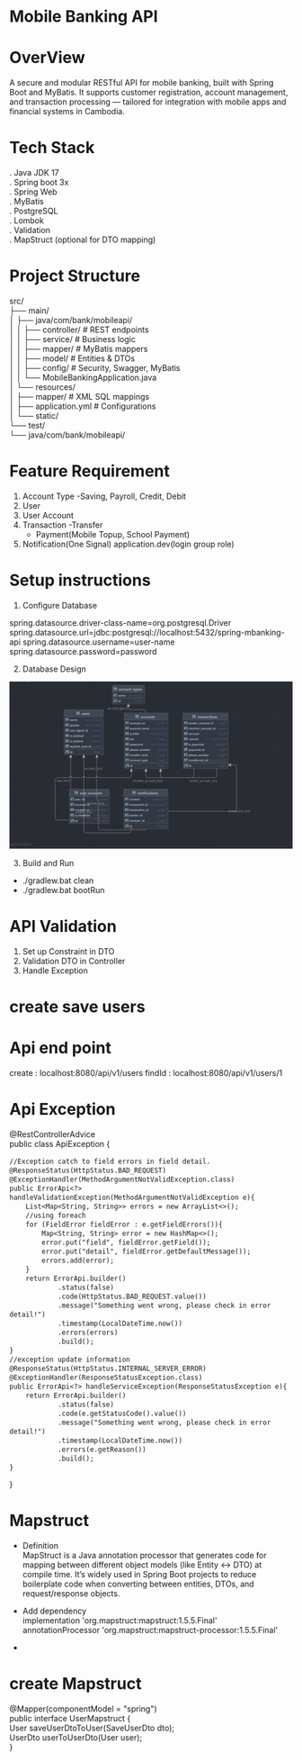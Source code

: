 # Mobile Banking API 
# OverView

A secure and modular RESTful API for mobile banking, built with Spring Boot and MyBatis.
It supports customer registration, account management, and transaction processing — tailored
for integration with mobile apps and financial systems in Cambodia.

# Tech Stack 
  . Java JDK 17 <br>
  . Spring boot 3x <br>
  . Spring Web <br>
  . MyBatis <br>
  . PostgreSQL <br>
  . Lombok <br>
  . Validation <br>
  . MapStruct (optional for DTO mapping) <br>
  
# Project Structure

src/ <br>
├── main/<br>
│   ├── java/com/bank/mobileapi/ <br>
│   │   ├── controller/         # REST endpoints <br>
│   │   ├── service/            # Business logic <br>
│   │   ├── mapper/             # MyBatis mappers <br>
│   │   ├── model/              # Entities & DTOs <br>
│   │   ├── config/             # Security, Swagger, MyBatis <br>
│   │   └── MobileBankingApplication.java <br>
│   └── resources/  <br>
│       ├── mapper/             # XML SQL mappings  <br>
│       ├── application.yml     # Configurations    <br>
│       └── static/  <br>
└── test/ <br>
└── java/com/bank/mobileapi/ <br>

 # Feature Requirement
1. Account Type
   -Saving, Payroll, Credit, Debit
2. User
3. User Account
4. Transaction
   -Transfer
   - Payment(Mobile Topup, School Payment)
5. Notification(One Signal)
   application.dev(login group role)

# Setup instructions
1. Configure Database 

spring.datasource.driver-class-name=org.postgresql.Driver
spring.datasource.url=jdbc:postgresql://localhost:5432/spring-mbanking-api
spring.datasource.username=user-name
spring.datasource.password=password

2. Database Design 

![](src/main/resources/static/img/Database.png)

3. Build and Run
  - ./gradlew.bat clean
  - ./gradlew.bat bootRun

# API Validation 
   1. Set up Constraint in DTO
   2. Validation DTO in Controller
   3. Handle Exception

# create save users
  # Api end point
  create : localhost:8080/api/v1/users 
  findId : localhost:8080/api/v1/users/1
  
# Api Exception

@RestControllerAdvice <br>
public class ApiException {

    //Exception catch to field errors in field detail.
    @ResponseStatus(HttpStatus.BAD_REQUEST)
    @ExceptionHandler(MethodArgumentNotValidException.class)
    public ErrorApi<?> handleValidationException(MethodArgumentNotValidException e){
        List<Map<String, String>> errors = new ArrayList<>();
        //using foreach
        for (FieldError fieldError : e.getFieldErrors()){
            Map<String, String> error = new HashMap<>();
            error.put("field", fieldError.getField());
            error.put("detail", fieldError.getDefaultMessage());
            errors.add(error);
        }
        return ErrorApi.builder()
                .status(false)
                .code(HttpStatus.BAD_REQUEST.value())
                .message("Something went wrong, please check in error detail!")
                .timestamp(LocalDateTime.now())
                .errors(errors)
                .build();
    }
    //exception update information
    @ResponseStatus(HttpStatus.INTERNAL_SERVER_ERROR)
    @ExceptionHandler(ResponseStatusException.class)
    public ErrorApi<?> handleServiceException(ResponseStatusException e){
        return ErrorApi.builder()
                .status(false)
                .code(e.getStatusCode().value())
                .message("Something went wrong, please check in error detail!")
                .timestamp(LocalDateTime.now())
                .errors(e.getReason())
                .build();
    }
}

# Mapstruct 
 * Definition<br>
   MapStruct is a Java annotation processor that generates code for mapping between different object models (like Entity ↔ DTO) at compile time.
   It’s widely used in Spring Boot projects to reduce boilerplate code when converting between entities, DTOs, and request/response objects.

  * Add dependency <br>
    implementation 'org.mapstruct:mapstruct:1.5.5.Final'
    annotationProcessor 'org.mapstruct:mapstruct-processor:1.5.5.Final'
  * 
# create Mapstruct <br>
@Mapper(componentModel = "spring") <br>
public interface UserMapstruct {<br>
User saveUserDtoToUser(SaveUserDto dto);<br>
UserDto userToUserDto(User user);<br>
}